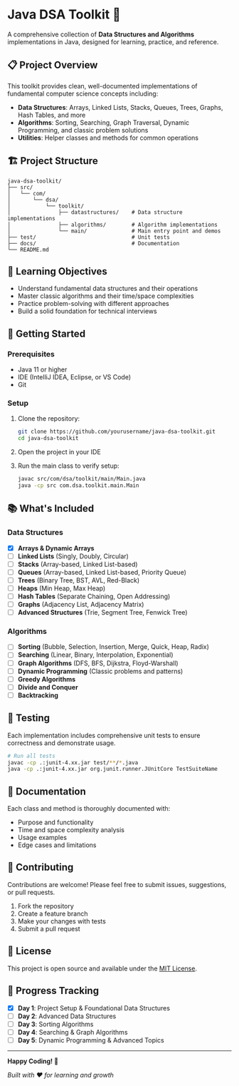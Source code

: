 # Java DSA Toolkit 🚀

A comprehensive collection of **Data Structures and Algorithms** implementations in Java, designed for learning, practice, and reference.

## 📋 Project Overview

This toolkit provides clean, well-documented implementations of fundamental computer science concepts including:

- **Data Structures**: Arrays, Linked Lists, Stacks, Queues, Trees, Graphs, Hash Tables, and more
- **Algorithms**: Sorting, Searching, Graph Traversal, Dynamic Programming, and classic problem solutions
- **Utilities**: Helper classes and methods for common operations

## 🏗️ Project Structure

```
java-dsa-toolkit/
├── src/
│   └── com/
│       └── dsa/
│           └── toolkit/
│               ├── datastructures/    # Data structure implementations
│               ├── algorithms/        # Algorithm implementations
│               └── main/              # Main entry point and demos
├── test/                              # Unit tests
├── docs/                              # Documentation
└── README.md
```

## 🎯 Learning Objectives

- Understand fundamental data structures and their operations
- Master classic algorithms and their time/space complexities
- Practice problem-solving with different approaches
- Build a solid foundation for technical interviews

## 🚀 Getting Started

### Prerequisites
- Java 11 or higher
- IDE (IntelliJ IDEA, Eclipse, or VS Code)
- Git

### Setup
1. Clone the repository:
   ```bash
   git clone https://github.com/yourusername/java-dsa-toolkit.git
   cd java-dsa-toolkit
   ```

2. Open the project in your IDE

3. Run the main class to verify setup:
   ```bash
   javac src/com/dsa/toolkit/main/Main.java
   java -cp src com.dsa.toolkit.main.Main
   ```

## 📚 What's Included

### Data Structures
- [x] **Arrays & Dynamic Arrays**
- [ ] **Linked Lists** (Singly, Doubly, Circular)
- [ ] **Stacks** (Array-based, Linked List-based)
- [ ] **Queues** (Array-based, Linked List-based, Priority Queue)
- [ ] **Trees** (Binary Tree, BST, AVL, Red-Black)
- [ ] **Heaps** (Min Heap, Max Heap)
- [ ] **Hash Tables** (Separate Chaining, Open Addressing)
- [ ] **Graphs** (Adjacency List, Adjacency Matrix)
- [ ] **Advanced Structures** (Trie, Segment Tree, Fenwick Tree)

### Algorithms
- [ ] **Sorting** (Bubble, Selection, Insertion, Merge, Quick, Heap, Radix)
- [ ] **Searching** (Linear, Binary, Interpolation, Exponential)
- [ ] **Graph Algorithms** (DFS, BFS, Dijkstra, Floyd-Warshall)
- [ ] **Dynamic Programming** (Classic problems and patterns)
- [ ] **Greedy Algorithms**
- [ ] **Divide and Conquer**
- [ ] **Backtracking**

## 🧪 Testing

Each implementation includes comprehensive unit tests to ensure correctness and demonstrate usage.

```bash
# Run all tests
javac -cp .:junit-4.xx.jar test/**/*.java
java -cp .:junit-4.xx.jar org.junit.runner.JUnitCore TestSuiteName
```

## 📖 Documentation

Each class and method is thoroughly documented with:
- Purpose and functionality
- Time and space complexity analysis
- Usage examples
- Edge cases and limitations

## 🤝 Contributing

Contributions are welcome! Please feel free to submit issues, suggestions, or pull requests.

1. Fork the repository
2. Create a feature branch
3. Make your changes with tests
4. Submit a pull request

## 📄 License

This project is open source and available under the [MIT License](LICENSE).

## 🎯 Progress Tracking

- [x] **Day 1**: Project Setup & Foundational Data Structures
- [ ] **Day 2**: Advanced Data Structures
- [ ] **Day 3**: Sorting Algorithms
- [ ] **Day 4**: Searching & Graph Algorithms
- [ ] **Day 5**: Dynamic Programming & Advanced Topics

---

**Happy Coding! 🎉**

*Built with ❤️ for learning and growth*